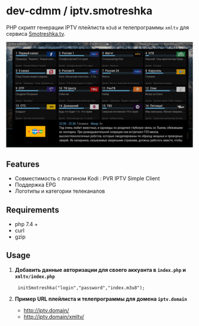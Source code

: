 # dev-cdmm / iptv.smotreshka


PHP скрипт генерации IPTV плейлиста `m3u8` и телепрограммы `xmltv` для сервиса [Smotreshka.tv](https://smotreshka.tv).

![Screenshot](src/kodi.screenshot.png)

## Features

* Совместимость с плагином Kodi : PVR IPTV Simple Client
* Поддержка EPG
* Логотипы и категории телеканалов


## Requirements

* php 7.4 +
* curl
* gzip

## Usage

1. **Добавить данные авторизации для своего аккуанта в `index.php` и `xmltv/index.php`**  

  		initSmotreshka("login","password","index.m3u8");


2. **Пример URL плейлиста и телепрограммы для домена `iptv.domain`**
     * http://iptv.domain/
     * http://iptv.domain/xmltv/

	
